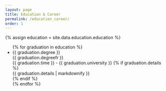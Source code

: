 ```yaml
---
layout: page
title: Education & Career
permalink: /education_career/
order: 1
---
```



{% assign education = site.data.education.education %}
<section>
    <ul>
        {% for graduation in education %}
        <li>
            <span class="degree">{{ graduation.degree }}</span><br>
            <span class="degreefr">{{ graduation.degreefr }}</span><br>
            <span class="time">{{ graduation.time }}</span> - <span class="university">{{ graduation.university }}</span>
            {% if graduation.details %}
            <div class="details">
                {{ graduation.details | markdownify }}
            </div>
            {% endif %}
        </li>
    {% endfor %}
    </ul>
</section>